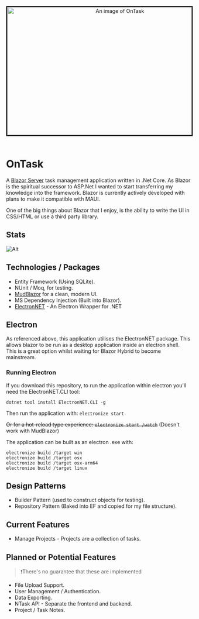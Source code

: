 <div align="center">
<img src="https://i.imgur.com/h7KHBm4.png" alt="An image of OnTask" alt="Markdown Monster icon" style="margin-right: 10px; border-style: solid; margin-bottom: 20px;" width="600" height="350"/>
</div>


# OnTask
A [Blazor Server](https://docs.microsoft.com/en-us/aspnet/core/blazor/hosting-models?view=aspnetcore-6.0) task management application written in .Net Core. As Blazor is the spiritual successor to ASP.Net I wanted to start transferring my knowledge into the framework. Blazor is currently actively developed with plans to make it compatible with MAUI.

One of the big things about Blazor that I enjoy, is the ability to write the UI in CSS/HTML or use a third party library.

## Stats
![Alt](https://repobeats.axiom.co/api/embed/037d193c41c01459f77fd9f537a05c9f448726cb.svg "Repobeats analytics image")
## Technologies / Packages
- Entity Framework (Using SQLite).
- NUnit / Moq, for testing.
- [MudBlazor](https://mudblazor.com) for a clean, modern UI.
- MS Dependency Injection (Built into Blazor).
- [ElectronNET](https://github.com/ElectronNET/Electron.NET) - An Electron Wrapper for .NET

## Electron
As referenced above, this application utilises the ElectronNET package. This allows blazor to be run as a desktop application inside an electron shell. This is a great option whilst waiting for Blazor Hybrid to become mainstream.

### Running Electron
If you download this repository, to run the application within electron you'll need the ElectronNET.CLI tool:

```dotnet tool install ElectronNET.CLI -g```

Then run the application with:
```electronize start```

~~Or for a hot-reload type experience: ```electronize start /watch```~~
(Doesn't work with MudBlazor)


The application can be built as an electron .exe with:

```
electronize build /target win
electronize build /target osx
electronize build /target osx-arm64
electronize build /target linux
```

## Design Patterns
- Builder Pattern (used to construct objects for testing).
- Repository Pattern (Baked into EF and copied for my file structure).

## Current Features
- Manage Projects - Projects are a collection of tasks.

## Planned or Potential Features

>❗There's no guarantee that these are implemented

- File Upload Support.
- User Management / Authentication.
- Data Exporting.
- NTask API - Separate the frontend and backend.
- Project / Task Notes.
